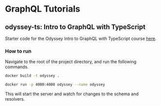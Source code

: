 # GraphQL Tutorials

## odyssey-ts: Intro to GraphQL with TypeScript

Starter code for the Odyssey Intro to GraphQL with TypeScript course [here](https://apollographql.com/tutorials/intro-typescript).

### How to run

Navigate to the root of the project directory, and run the following commands.

```bash
docker build -t odyssey .
```

```bash
docker run -p 4000:4000 odyssey --name odyssey
```

This will start the server and watch for changes to the schema and resolvers.
